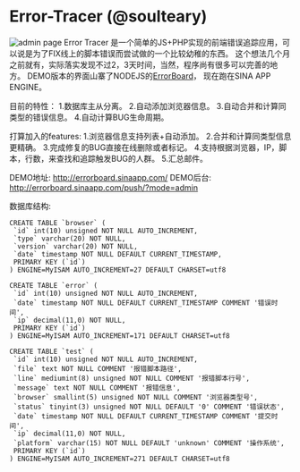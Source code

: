 Error-Tracer (@soulteary)
============
![admin page](http://ww4.sinaimg.cn/mw690/48ba00e9jw1e4v8deoqtcj20sg0c7tc2.jpg)
Error Tracer 是一个简单的JS+PHP实现的前端错误追踪应用，可以说是为了FIX线上的脚本错误而尝试做的一个比较幼稚的东西。
这个想法几个月之前就有，实际落实发现不过2，3天时间，当然，程序尚有很多可以完善的地方。
DEMO版本的界面山寨了NODEJS的[ErrorBoard](https://github.com/Lapple/ErrorBoard)， 现在跑在SINA APP ENGINE。

目前的特性：
1.数据库主从分离。
2.自动添加浏览器信息。
3.自动合并和计算同类型的错误信息。
4.自动计算BUG生命周期。

打算加入的features:
1.浏览器信息支持列表+自动添加。
2.合并和计算同类型信息更精确。
3.完成修复的BUG直接在线删除或者标记。
4.支持根据浏览器，IP，脚本，行数，来查找和追踪触发BUG的人群。
5.汇总邮件。

DEMO地址: http://errorboard.sinaapp.com/
DEMO后台: http://errorboard.sinaapp.com/push/?mode=admin


数据库结构:

	CREATE TABLE `browser` (
	 `id` int(10) unsigned NOT NULL AUTO_INCREMENT,
	 `type` varchar(20) NOT NULL,
	 `version` varchar(20) NOT NULL,
	 `date` timestamp NOT NULL DEFAULT CURRENT_TIMESTAMP,
	 PRIMARY KEY (`id`)
	) ENGINE=MyISAM AUTO_INCREMENT=27 DEFAULT CHARSET=utf8

	CREATE TABLE `error` (
	 `id` int(10) unsigned NOT NULL AUTO_INCREMENT,
	 `date` timestamp NOT NULL DEFAULT CURRENT_TIMESTAMP COMMENT '错误时间',
	 `ip` decimal(11,0) NOT NULL,
	 PRIMARY KEY (`id`)
	) ENGINE=MyISAM AUTO_INCREMENT=171 DEFAULT CHARSET=utf8
	
	CREATE TABLE `test` (
	 `id` int(10) unsigned NOT NULL AUTO_INCREMENT,
	 `file` text NOT NULL COMMENT '报错脚本路径',
	 `line` mediumint(8) unsigned NOT NULL COMMENT '报错脚本行号',
	 `message` text NOT NULL COMMENT '报错信息',
	 `browser` smallint(5) unsigned NOT NULL COMMENT '浏览器类型号',
	 `status` tinyint(3) unsigned NOT NULL DEFAULT '0' COMMENT '错误状态',
	 `date` timestamp NOT NULL DEFAULT CURRENT_TIMESTAMP COMMENT '提交时间',
	 `ip` decimal(11,0) NOT NULL,
	 `platform` varchar(15) NOT NULL DEFAULT 'unknown' COMMENT '操作系统',
	 PRIMARY KEY (`id`)
	) ENGINE=MyISAM AUTO_INCREMENT=271 DEFAULT CHARSET=utf8